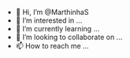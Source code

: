 - 👋 Hi, I’m @MarthinhaS
- 👀 I’m interested in ...
- 🌱 I’m currently learning ...
- 💞️ I’m looking to collaborate on ...
- 📫 How to reach me ...

<!---
MarthinhaS/MarthinhaS is a ✨ special ✨ repository because its `README.md` (this file) appears on your GitHub profile.
You can click the Preview link to take a look at your changes.
--->
